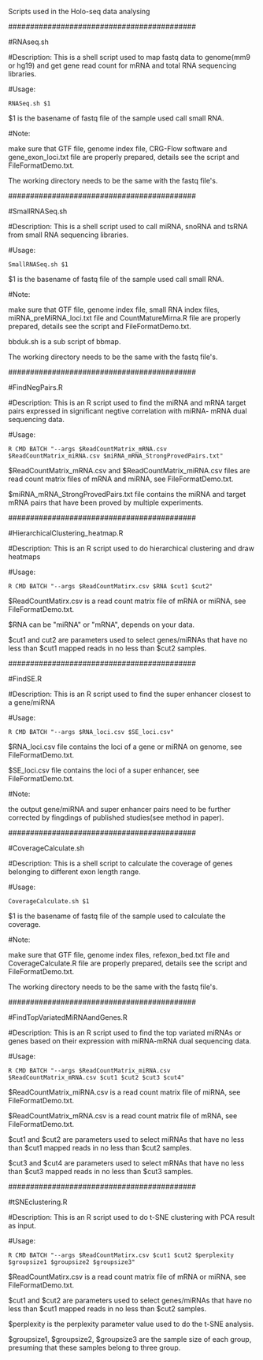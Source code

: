 Scripts used in the Holo-seq data analysing

###########################################

#RNAseq.sh

#Description: This is a shell script used to map fastq data to genome(mm9 or hg19) and get gene read count for mRNA and total RNA sequencing libraries.

#Usage: 

	RNASeq.sh $1
$1 is the basename of fastq file of the sample used call small RNA.

#Note:

make sure that GTF file, genome index file, CRG-Flow software and gene_exon_loci.txt file are properly prepared, details see the script and FileFormatDemo.txt.

The working directory needs to be the same with the fastq file's.


###########################################

#SmallRNASeq.sh

#Description: This is a shell script used to call miRNA, snoRNA and tsRNA from small RNA sequencing libraries.

#Usage: 

	SmallRNASeq.sh $1
$1 is the basename of fastq file of the sample used call small RNA.

#Note:

make sure that GTF file, genome index file, small RNA index files, miRNA_preMiRNA_loci.txt file and CountMatureMirna.R file are 
properly prepared, details see the script and FileFormatDemo.txt.

bbduk.sh is a sub script of bbmap.

The working directory needs to be the same with the fastq file's.

###########################################

#FindNegPairs.R

#Description: This is an R script used to find the miRNA and mRNA target pairs expressed in significant negtive correlation with miRNA-
mRNA dual sequencing data.

#Usage: 

	R CMD BATCH "--args $ReadCountMatrix_mRNA.csv $ReadCountMatrix_miRNA.csv $miRNA_mRNA_StrongProvedPairs.txt"
$ReadCountMatrix_mRNA.csv and $ReadCountMatrix_miRNA.csv files are read count matrix files of mRNA and miRNA, see FileFormatDemo.txt.

$miRNA_mRNA_StrongProvedPairs.txt file contains the miRNA and target mRNA pairs that have been proved by multiple experiments.


###########################################

#HierarchicalClustering_heatmap.R

#Description: This is an R script used to do hierarchical clustering and draw heatmaps

#Usage: 

	R CMD BATCH "--args $ReadCountMatirx.csv $RNA $cut1 $cut2"

$ReadCountMatirx.csv is a read count matrix file of mRNA or miRNA, see FileFormatDemo.txt.

$RNA can be "miRNA" or "mRNA", depends on your data.

$cut1 and cut2 are parameters used to select genes/miRNAs that have no less than $cut1 mapped reads in no less than $cut2 samples.


###########################################

#FindSE.R

#Description: This is an R script used to find the super enhancer closest to a gene/miRNA

#Usage: 

	R CMD BATCH "--args $RNA_loci.csv $SE_loci.csv"
$RNA_loci.csv file contains the loci of a gene or miRNA on genome, see FileFormatDemo.txt.

$SE_loci.csv file contains the loci of a super enhancer, see FileFormatDemo.txt.

#Note:

the output gene/miRNA and super enhancer pairs need to be further corrected by fingdings of published studies(see method in paper).


###########################################

#CoverageCalculate.sh

#Description: This is a shell script to calculate the coverage of genes belonging to different exon length range.

#Usage: 

	CoverageCalculate.sh $1
$1 is the basename of fastq file of the sample used to calculate the coverage.

#Note: 

make sure that GTF file, genome index files, refexon_bed.txt file and CoverageCalculate.R file are properly prepared, details see the script and FileFormatDemo.txt.

The working directory needs to be the same with the fastq file's.

###########################################

#FindTopVariatedMiRNAandGenes.R

#Description: This is an R script used to find the top variated miRNAs or genes based on their expression with miRNA-mRNA dual sequencing data.

#Usage: 

	R CMD BATCH "--args $ReadCountMatrix_miRNA.csv $ReadCountMatrix_mRNA.csv $cut1 $cut2 $cut3 $cut4"
$ReadCountMatrix_miRNA.csv is a read count matrix file of miRNA, see FileFormatDemo.txt.

$ReadCountMatrix_mRNA.csv is a read count matrix file of mRNA, see FileFormatDemo.txt.

$cut1 and $cut2 are parameters used to select miRNAs that have no less than $cut1 mapped reads in no less than $cut2 samples.

$cut3 and $cut4 are parameters used to select mRNAs that have no less than $cut3 mapped reads in no less than $cut3 samples.


###########################################

#tSNEclustering.R

#Description: This is an R script used to do t-SNE clustering with PCA result as input.

#Usage: 

	R CMD BATCH "--args $ReadCountMatirx.csv $cut1 $cut2 $perplexity $groupsize1 $groupsize2 $groupsize3"
$ReadCountMatirx.csv is a read count matrix file of mRNA or miRNA, see FileFormatDemo.txt.

$cut1 and $cut2 are parameters used to select genes/miRNAs that have no less than $cut1 mapped reads in no less than $cut2 samples.

$perplexity is the perplexity parameter value used to do the t-SNE analysis.

$groupsize1, $groupsize2, $groupsize3 are the sample size of each group, presuming that these samples belong to three group.


